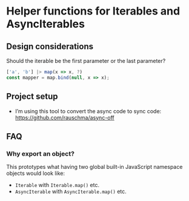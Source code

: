 # Helper functions for Iterables and AsyncIterables

## Design considerations

Should the iterable be the first parameter or the last parameter?

```js
['a', 'b'] |> map(x => x, ?)
const mapper = map.bind(null, x => x);
```

## Project setup

* I’m using this tool to convert the async code to sync code: https://github.com/rauschma/async-off

## FAQ

### Why export an object?

This prototypes what having two global built-in JavaScript namespace objects would look like:

* `Iterable` with `Iterable.map()` etc.
* `AsyncIterable` with `AsyncIterable.map()` etc.
